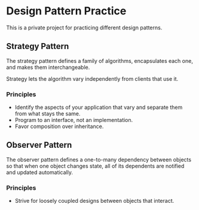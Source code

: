 # Design Pattern Practice

This is a private project for practicing different design patterns.

## Strategy Pattern

The strategy pattern defines a family of algorithms, encapsulates each one, and makes them interchangeable.

Strategy lets the algorithm vary independently from clients that use it.

### Principles

- Identify the aspects of your application that vary and separate them from
what stays the same.
- Program to an interface, not an implementation.
- Favor composition over inheritance.

## Observer Pattern

The observer pattern defines a one-to-many dependency between objects so that when one object changes state, all of its dependents are notified and updated automatically.

### Principles

- Strive for loosely coupled designs between objects that interact.
